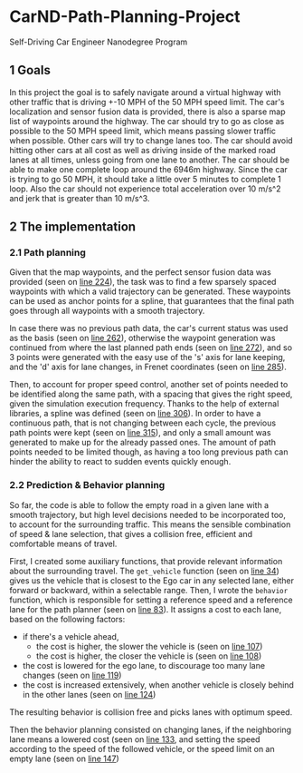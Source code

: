 # CarND-Path-Planning-Project
Self-Driving Car Engineer Nanodegree Program


## 1 Goals
In this project the goal is to safely navigate around a virtual highway with other traffic that is driving +-10 MPH of the 50 MPH speed limit. The car's localization and sensor fusion data is provided, there is also a sparse map list of waypoints around the highway. The car should try to go as close as possible to the 50 MPH speed limit, which means passing slower traffic when possible. Other cars will try to change lanes too. The car should avoid hitting other cars at all cost as well as driving inside of the marked road lanes at all times, unless going from one lane to another. The car should be able to make one complete loop around the 6946m highway. Since the car is trying to go 50 MPH, it should take a little over 5 minutes to complete 1 loop. Also the car should not experience total acceleration over 10 m/s^2 and jerk that is greater than 10 m/s^3.

## 2 The implementation

### 2.1 Path planning
Given that the map waypoints, and the perfect sensor fusion data was provided (seen on [line 224](https://github.com/rdhelli/CarND-Path-Planning-Project/blob/8818185bdb349ef0092e41d5c3cdf810b4b24829/src/main.cpp#L224)), the task was to find a few sparsely spaced waypoints with which a valid trajectory can be generated. These waypoints can be used as anchor points for a spline, that guarantees that the final path goes through all waypoints with a smooth trajectory.

In case there was no previous path data, the car's current status was used as the basis (seen on [line 262](https://github.com/rdhelli/CarND-Path-Planning-Project/blob/8818185bdb349ef0092e41d5c3cdf810b4b24829/src/main.cpp#L262)), otherwise the waypoint generation was continued from where the last planned path ends (seen on [line 272](https://github.com/rdhelli/CarND-Path-Planning-Project/blob/8818185bdb349ef0092e41d5c3cdf810b4b24829/src/main.cpp#L272)), and so 3 points were generated with the easy use of the 's' axis for lane keeping, and the 'd' axis for lane changes, in Frenet coordinates (seen on [line 285](https://github.com/rdhelli/CarND-Path-Planning-Project/blob/8818185bdb349ef0092e41d5c3cdf810b4b24829/src/main.cpp#L285)).

Then, to account for proper speed control, another set of points needed to be identified along the same path, with a spacing that gives the right speed, given the simulation execution frequency. Thanks to the help of external libraries, a spline was defined (seen on [line 306](https://github.com/rdhelli/CarND-Path-Planning-Project/blob/8818185bdb349ef0092e41d5c3cdf810b4b24829/src/main.cpp#L306)).
In order to have a continuous path, that is not changing between each cycle, the previous path points were kept (seen on [line 315](https://github.com/rdhelli/CarND-Path-Planning-Project/blob/8818185bdb349ef0092e41d5c3cdf810b4b24829/src/main.cpp#L315)), and only a small amount was generated to make up for the already passed ones. The amount of path points needed to be limited though, as having a too long previous path can hinder the ability to react to sudden events quickly enough.

### 2.2 Prediction & Behavior planning
So far, the code is able to follow the empty road in a given lane with a smooth trajectory, but high level decisions  needed to be incorporated too, to account for the surrounding traffic. This means the sensible combination of speed & lane selection, that gives a collision free, efficient and comfortable means of travel.

First, I created some auxiliary functions, that provide relevant information about the surrounding travel. The `get_vehicle` function (seen on [line 34](https://github.com/rdhelli/CarND-Path-Planning-Project/blob/8818185bdb349ef0092e41d5c3cdf810b4b24829/src/main.cpp#L34)) gives us the vehicle that is closest to the Ego car in any selected lane, either forward or backward, within a selectable range. Then, I wrote the `behavior` function, which is responsible for setting a reference speed and a reference lane for the path planner (seen on [line 83](https://github.com/rdhelli/CarND-Path-Planning-Project/blob/8818185bdb349ef0092e41d5c3cdf810b4b24829/src/main.cpp#L83)). It assigns a cost to each lane, based on the following factors:

* if there's a vehicle ahead,
  * the cost is higher, the slower the vehicle is (seen on [line 107](https://github.com/rdhelli/CarND-Path-Planning-Project/blob/8818185bdb349ef0092e41d5c3cdf810b4b24829/src/main.cpp#L107))
  * the cost is higher, the closer the vehicle is (seen on [line 108](https://github.com/rdhelli/CarND-Path-Planning-Project/blob/8818185bdb349ef0092e41d5c3cdf810b4b24829/src/main.cpp#L108))
* the cost is lowered for the ego lane, to discourage too many lane changes (seen on [line 119](https://github.com/rdhelli/CarND-Path-Planning-Project/blob/8818185bdb349ef0092e41d5c3cdf810b4b24829/src/main.cpp#L119))
* the cost is increased extensively, when another vehicle is closely behind in the other lanes (seen on [line 124](https://github.com/rdhelli/CarND-Path-Planning-Project/blob/8818185bdb349ef0092e41d5c3cdf810b4b24829/src/main.cpp#L124))

The resulting behavior is collision free and picks lanes with optimum speed.

Then the behavior planning consisted on changing lanes, if the neighboring lane means a lowered cost (seen on [line 133](https://github.com/rdhelli/CarND-Path-Planning-Project/blob/8818185bdb349ef0092e41d5c3cdf810b4b24829/src/main.cpp#L133), and setting the speed according to the speed of the followed vehicle, or the speed limit on an empty lane (seen on [line 147](https://github.com/rdhelli/CarND-Path-Planning-Project/blob/8818185bdb349ef0092e41d5c3cdf810b4b24829/src/main.cpp#L147))
